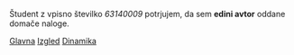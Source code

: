 Študent z vpisno številko _63140009_ potrjujem, da sem __edini avtor__ oddane domače naloge.

[Glavna](https://rawgit.com/gb3764/stroboskop/master/stroboskop.html)
[Izgled](https://rawgit.com/gb3764/stroboskop/izgled/stroboskop.html)
[Dinamika](https://rawgit.com/gb3764/stroboskop/dinamika/stroboskop.html)